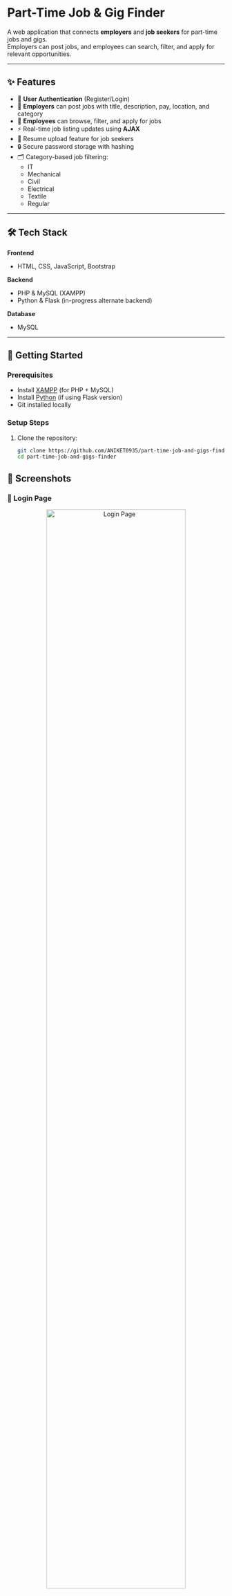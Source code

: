 # Part-Time Job & Gig Finder

A web application that connects **employers** and **job seekers** for part-time jobs and gigs.  
Employers can post jobs, and employees can search, filter, and apply for relevant opportunities.

---

## ✨ Features

- 🔐 **User Authentication** (Register/Login)
- 📝 **Employers** can post jobs with title, description, pay, location, and category
- 🎯 **Employees** can browse, filter, and apply for jobs
- ⚡ Real-time job listing updates using **AJAX**
- 📂 Resume upload feature for job seekers
- 🔒 Secure password storage with hashing
- 🗂️ Category-based job filtering:
  - IT
  - Mechanical
  - Civil
  - Electrical
  - Textile
  - Regular

---

## 🛠️ Tech Stack

**Frontend**  
- HTML, CSS, JavaScript, Bootstrap  

**Backend**  
- PHP & MySQL (XAMPP)  
- Python & Flask (in-progress alternate backend)  

**Database**  
- MySQL  

---

## 🚀 Getting Started

### Prerequisites
- Install [XAMPP](https://www.apachefriends.org/) (for PHP + MySQL)
- Install [Python](https://www.python.org/) (if using Flask version)
- Git installed locally

### Setup Steps
1. Clone the repository:
   ```bash
   git clone https://github.com/ANIKET0935/part-time-job-and-gigs-finder.git
   cd part-time-job-and-gigs-finder
## 📸 Screenshots

### 🔑 Login Page
<p align="center">
  <img src="assets/screenshots/login.png" alt="Login Page" width="80%">
</p>

### 📝 Register Page
<p align="center">
  <img src="assets/screenshots/register.png" alt="Register Page" width="80%">
</p>

### 📂 Dashboard
<p align="center">
  <img src="assets/screenshots/dashboard.png" alt="Dashboard" width="80%">
</p>

### 💼 Job Listings
<p align="center">
  <img src="assets/screenshots/joblist.png" alt="Job Listings" width="80%">
</p>
